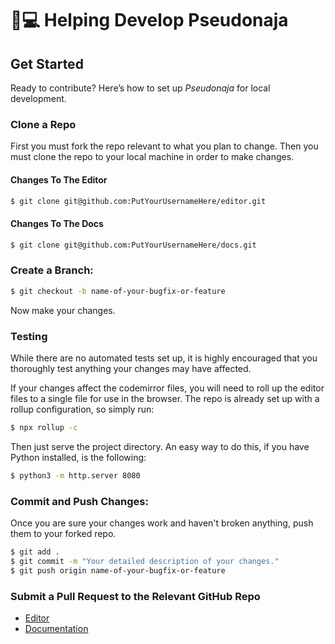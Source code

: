 # 👨💻 Helping Develop Pseudonaja

## Get Started

Ready to contribute? Here’s how to set up _Pseudonaja_ for local development.

### Clone a Repo

First you must fork the repo relevant to what you plan to change. Then you must clone the repo to your local machine in order to make changes.

#### Changes To The Editor

```bash
$ git clone git@github.com:PutYourUsernameHere/editor.git
```

#### Changes To The Docs

```bash
$ git clone git@github.com:PutYourUsernameHere/docs.git
```

### Create a Branch:

```bash
$ git checkout -b name-of-your-bugfix-or-feature
```

Now make your changes.

### Testing

While there are no automated tests set up, it is highly encouraged that you thoroughly test anything your changes may have affected.

If your changes affect the codemirror files, you will need to roll up the editor files to a single file for use in the browser. The repo is already set up with a rollup configuration, so simply run:

```bash
$ npx rollup -c
```

Then just serve the project directory. An easy way to do this, if you have Python installed, is the following:

```bash
$ python3 -m http.server 8080
```

### Commit and Push Changes:

Once you are sure your changes work and haven't broken anything, push them to your forked repo.

```bash
$ git add .
$ git commit -m "Your detailed description of your changes."
$ git push origin name-of-your-bugfix-or-feature
```

### Submit a Pull Request to the Relevant GitHub Repo

* [Editor](https://github.com/PseudocodeEditor/editor/pulls)
* [Documentation](https://github.com/PseudocodeEditor/docs/pulls)
